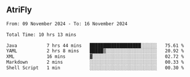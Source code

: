 ## AtriFly

<!--START_SECTION:waka-->

```txt
From: 09 November 2024 - To: 16 November 2024

Total Time: 10 hrs 13 mins

Java           7 hrs 44 mins   ███████████████████░░░░░░   75.61 %
YAML           2 hrs 8 mins    █████▒░░░░░░░░░░░░░░░░░░░   20.92 %
XML            16 mins         ▓░░░░░░░░░░░░░░░░░░░░░░░░   02.72 %
Markdown       2 mins          ░░░░░░░░░░░░░░░░░░░░░░░░░   00.33 %
Shell Script   1 min           ░░░░░░░░░░░░░░░░░░░░░░░░░   00.30 %
```

<!--END_SECTION:waka-->

